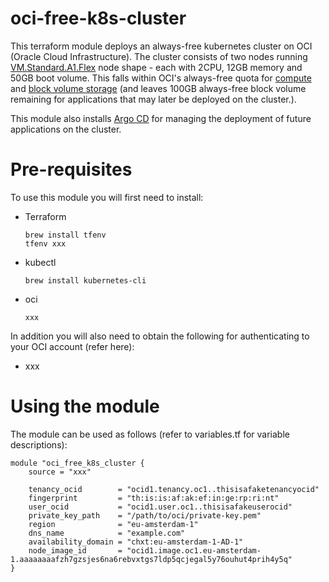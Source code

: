 # oci-free-k8s-cluster

This terraform module deploys an always-free kubernetes cluster on OCI (Oracle Cloud Infrastructure). The cluster consists of two nodes running [VM.Standard.A1.Flex](https://docs.oracle.com/en-us/iaas/Content/Compute/References/computeshapes.htm#flexible) node shape - each with 2CPU, 12GB memory and 50GB boot volume. This falls within OCI's always-free quota for [compute](https://docs.oracle.com/en-us/iaas/Content/FreeTier/freetier_topic-Always_Free_Resources.htm#compute) and [block volume storage](https://docs.oracle.com/en-us/iaas/Content/FreeTier/freetier_topic-Always_Free_Resources.htm#blockvolume) (and leaves 100GB always-free block volume remaining for applications that may later be deployed on the cluster.).

This module also installs [Argo CD](https://argo-cd.readthedocs.io/en/stable/) for managing the deployment of future applications on the cluster.

# Pre-requisites

To use this module you will first need to install:
- Terraform
    ```
    brew install tfenv
    tfenv xxx
    ```
- kubectl
    ```
    brew install kubernetes-cli
    ```
- oci
    ```
    xxx
    ```

In addition you will also need to obtain the following for authenticating to your OCI account (refer here):
- xxx

# Using the module

The module can be used as follows (refer to variables.tf for variable descriptions):

```
module "oci_free_k8s_cluster {
    source = "xxx"

    tenancy_ocid        = "ocid1.tenancy.oc1..thisisafaketenancyocid"
    fingerprint         = "th:is:is:af:ak:ef:in:ge:rp:ri:nt"
    user_ocid           = "ocid1.user.oc1..thisisafakeuserocid"
    private_key_path    = "/path/to/oci/private-key.pem"
    region              = "eu-amsterdam-1"
    dns_name            = "example.com"
    availability_domain = "chxt:eu-amsterdam-1-AD-1"
    node_image_id       = "ocid1.image.oc1.eu-amsterdam-1.aaaaaaaafzh7gzsjes6na6rebvxtgs7ldp5qcjegal5y76ouhut4prih4y5q"
}
```
